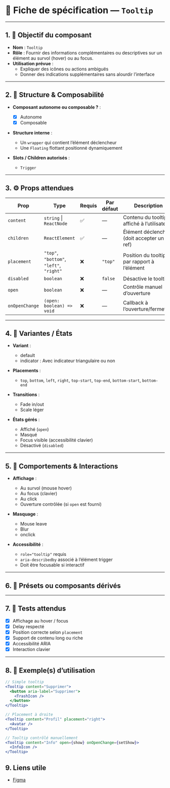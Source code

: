 # 📄 Fiche de spécification — `Tooltip`

---

## 1. 🔎 Objectif du composant

- **Nom** : `Tooltip`
- **Rôle** : Fournir des informations complémentaires ou descriptives sur un élément au survol (hover) ou au focus.
- **Utilisation prévue** :
    - Expliquer des icônes ou actions ambiguës
    - Donner des indications supplémentaires sans alourdir l’interface

---

## 2. 🧱 Structure & Composabilité

- **Composant autonome ou composable ?** :
    - [x] Autonome
    - [x] Composable 

- **Structure interne** :
    - Un `wrapper` qui contient l’élément déclencheur
    - Une `Floating` flottant positionné dynamiquement

- **Slots / Children autorisés** :
    - `Trigger`

---

## 3. ⚙️ Props attendues

| Prop            | Type                         | Requis | Par défaut | Description                                          |
|-----------------|------------------------------|--------|------------|------------------------------------------------------|
| `content`       | `string` \| `ReactNode`      | ✅     | —          | Contenu du tooltip affiché à l’utilisateur           |
| `children`      | `ReactElement`               | ✅     | —          | Élément déclencheur (doit accepter un ref)          |
| `placement`     | `"top"`, `"bottom"`, `"left"`, `"right"` | ❌ | `"top"`   | Position du tooltip par rapport à l’élément         |
| `disabled`      | `boolean`                    | ❌     | `false`    | Désactive le tooltip                                 |
| `open`          | `boolean`                    | ❌     | —          | Contrôle manuel d’ouverture                          |
| `onOpenChange`  | `(open: boolean) => void`    | ❌     | —          | Callback à l’ouverture/fermeture                     |

---

## 4. 🎨 Variantes / États

- **Variant** : 
    - default
    - indicator : Avec indicateur triangulaire ou non

- **Placements** :
    - `top`, `bottom`, `left`, `right`, `top-start`, `top-end`, `bottom-start`, `bottom-end`

- **Transitions** :
    - Fade in/out
    - Scale léger

- **États gérés** :
    - Affiché (`open`)
    - Masqué
    - Focus visible (accessibilité clavier)
    - Désactivé (`disabled`)

---

## 5. 🧪 Comportements & Interactions

- **Affichage** :
    - Au survol (mouse hover)
    - Au focus (clavier)
    - Au click
    - Ouverture contrôlée (si `open` est fourni)

- **Masquage** :
    - Mouse leave
    - Blur
    - onclick

- **Accessibilité** :
    - `role="tooltip"` requis
    - `aria-describedby` associé à l’élément trigger
    - Doit être focusable si interactif

---

## 6. 🧩 Présets ou composants dérivés


---

## 7. 🧪 Tests attendus

- [x] Affichage au hover / focus
- [x] Delay respecté
- [x] Position correcte selon `placement`
- [x] Support de contenu long ou riche
- [x] Accessibilité ARIA
- [x] Interaction clavier

---

## 8. 📐 Exemple(s) d’utilisation

```jsx
// Simple tooltip
<Tooltip content="Supprimer">
  <button aria-label="Supprimer">
    <TrashIcon />
  </button>
</Tooltip>

// Placement à droite
<Tooltip content="Profil" placement="right">
  <Avatar />
</Tooltip>

// Tooltip contrôlé manuellement
<Tooltip content="Info" open={show} onOpenChange={setShow}>
  <InfoIcon />
</Tooltip>
```

## 9. Liens utile
- [Figma](https://www.figma.com/design/BE2sfEyiN6lmoEw5l9kXY4/Design-system-V.2?node-id=1538-270360&m=dev)

